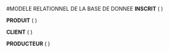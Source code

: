 #MODELE RELATIONNEL DE LA BASE DE DONNEE
**INSCRIT**
( )

**PRODUIT**
( )

**CLIENT**
( )

**PRODUCTEUR**
( )
